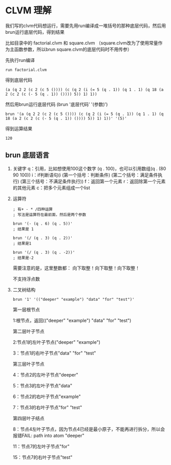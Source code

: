# CLVM 理解

我们写的clvm代码想运行，需要先用run编译成一堆括号的那种底层代码，然后用brun运行底层代码，得到结果

比如目录中的 factorial.clvm 和 square.clvm
（square.clvm改为了使用常量作为主函数参数，所以brun square.clvm的底层代码时不用传参）

先执行run编译 

```
run factorial.clvm
```

得到底层代码

```
(a (q 2 2 (c 2 (c 5 ()))) (c (q 2 (i (= 5 (q . 1)) (q 1 . 1) (q 18 (a 2 (c 2 (c (- 5 (q . 1)) ()))) 5)) 1) 1))
```

然后用brun运行底层代码
(brun '底层代码' '(参数)')

```
brun '(a (q 2 2 (c 2 (c 5 ()))) (c (q 2 (i (= 5 (q . 1)) (q 1 . 1) (q 18 (a 2 (c 2 (c (- 5 (q . 1)) ()))) 5)) 1) 1))' '(5)'
```

得到运算结果

```
120
```

## brun 底层语言

1. 关键字
   q：引用，比如想使用100这个数字 (q . 100)，也可以引用数组(q . (80 90 100))
   i：if判断语句(i (第一个括号：判断条件) (第二个括号：满足条件执行) (第三个括号：不满足条件执行))
   f：返回第一个元素
   r：返回除第一个元素的其他元素
   c：把多个元素组成一个list

2. 运算符
   
   ```
   ; 有+ - * /四种运算
   ; 写法是运算符在最前面，然后是两个参数

   brun '(- (q . 6) (q . 5))'
   ; 结果是 1

   brun '(/ (q . 3) (q . 2))'
   ; 结果是1
   
   brun '(/ (q . 3) (q . -2))'
   ; 结果是-2
   ```
   需要注意的是，这里整数都： 向下取整！向下取整！向下取整！

   不支持浮点数

3. 二叉树结构
   
   ```
   brun '1' '(("deeper" "example") "data" "for" "test")'
   ```

   第一层根节点

   1:根节点，返回(("deeper" "example") "data" "for" "test")

   第二层叶子节点

   2:节点1的左叶子节点("deeper" "example")

   3：节点1的右叶子节点"data" "for" "test"

   第三层叶子节点

   4：节点2的左叶子节点"deeper"

   5：节点3的左叶子节点"data"

   6：节点2的右叶子节点"example"

   7：节点3的右叶子节点"for" "test"

   第四层叶子结点

   8：节点4左叶子节点，因为节点4已经是最小原子，不能再进行拆分，所以会报错FAIL: path into atom "deeper"

   11：节点7的左叶子节点"for"

   15：节点7的右叶子节点"test"